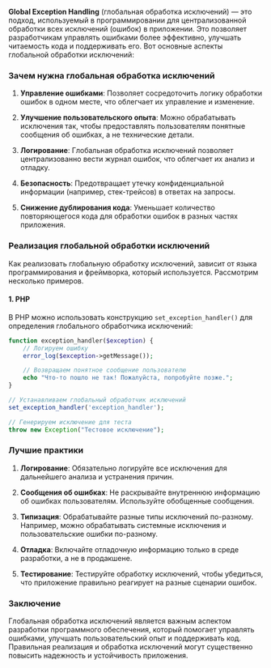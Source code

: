 **Global Exception Handling** (глобальная обработка исключений) — это подход, используемый в программировании для централизованной обработки всех исключений (ошибок) в приложении. Это позволяет разработчикам управлять ошибками более эффективно, улучшать читаемость кода и поддерживать его. Вот основные аспекты глобальной обработки исключений:

### Зачем нужна глобальная обработка исключений

1. **Управление ошибками**: Позволяет сосредоточить логику обработки ошибок в одном месте, что облегчает их управление и изменение.

2. **Улучшение пользовательского опыта**: Можно обрабатывать исключения так, чтобы предоставлять пользователям понятные сообщения об ошибках, а не технические детали.

3. **Логирование**: Глобальная обработка исключений позволяет централизованно вести журнал ошибок, что облегчает их анализ и отладку.

4. **Безопасность**: Предотвращает утечку конфиденциальной информации (например, стек-трейсов) в ответах на запросы.

5. **Снижение дублирования кода**: Уменьшает количество повторяющегося кода для обработки ошибок в разных частях приложения.

### Реализация глобальной обработки исключений

Как реализовать глобальную обработку исключений, зависит от языка программирования и фреймворка, который используется. Рассмотрим несколько примеров.

#### 1. PHP

В PHP можно использовать конструкцию `set_exception_handler()` для определения глобального обработчика исключений:

```php
function exception_handler($exception) {
    // Логируем ошибку
    error_log($exception->getMessage());

    // Возвращаем понятное сообщение пользователю
    echo "Что-то пошло не так! Пожалуйста, попробуйте позже.";
}

// Устанавливаем глобальный обработчик исключений
set_exception_handler('exception_handler');

// Генерируем исключение для теста
throw new Exception("Тестовое исключение");
```

### Лучшие практики

1. **Логирование**: Обязательно логируйте все исключения для дальнейшего анализа и устранения причин.

2. **Сообщения об ошибках**: Не раскрывайте внутреннюю информацию об ошибках пользователям. Используйте обобщенные сообщения.

3. **Типизация**: Обрабатывайте разные типы исключений по-разному. Например, можно обрабатывать системные исключения и пользовательские ошибки по-разному.

4. **Отладка**: Включайте отладочную информацию только в среде разработки, а не в продакшене.

5. **Тестирование**: Тестируйте обработку исключений, чтобы убедиться, что приложение правильно реагирует на разные сценарии ошибок.

### Заключение

Глобальная обработка исключений является важным аспектом разработки программного обеспечения, который помогает управлять ошибками, улучшать пользовательский опыт и поддерживать код. Правильная реализация и обработка исключений могут существенно повысить надежность и устойчивость приложения.